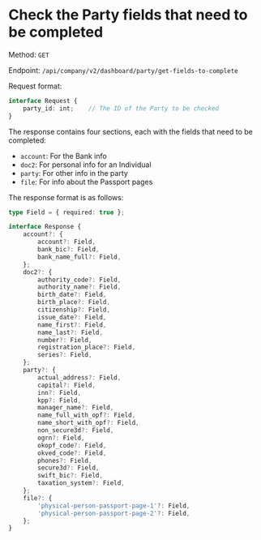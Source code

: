 # Check the Party fields that need to be completed

Method: `GET`

Endpoint: `/api/company/v2/dashboard/party/get-fields-to-complete`

Request format:

```ts
interface Request {
    party_id: int;    // The ID of the Party to be checked
}
```

The response contains four sections, each with the fields that need to be completed:

- `account`: For the Bank info
- `doc2`: For personal info for an Individual
- `party`: For other info in the party
- `file`: For info about the Passport pages

The response format is as follows:

```ts
type Field = { required: true };

interface Response {
    account?: {
        account?: Field,
        bank_bic?: Field,
        bank_name_full?: Field,
    };
    doc2?: {
        authority_code?: Field,
        authority_name?: Field,
        birth_date?: Field,
        birth_place?: Field,
        citizenship?: Field,
        issue_date?: Field,
        name_first?: Field,
        name_last?: Field,
        number?: Field,
        registration_place?: Field,
        series?: Field,
    };
    party?: {
        actual_address?: Field,
        capital?: Field,
        inn?: Field,
        kpp?: Field,
        manager_name?: Field,
        name_full_with_opf?: Field,
        name_short_with_opf?: Field,
        non_secure3d?: Field,
        ogrn?: Field,
        okopf_code?: Field,
        okved_code?: Field,
        phones?: Field,
        secure3d?: Field,
        swift_bic?: Field,
        taxation_system?: Field,
    };
    file?: {
        'physical-person-passport-page-1'?: Field,
        'physical-person-passport-page-2'?: Field,
    };
}
```

